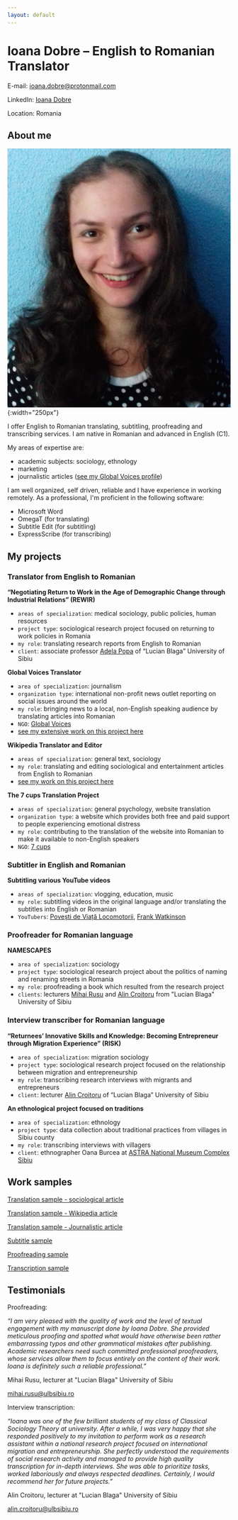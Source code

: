 ```yaml
---
layout: default
---
```


# Ioana Dobre – English to Romanian Translator

E-mail: [ioana.dobre@protonmail.com](mailto:ioana.dobre@protonmail.com)

LinkedIn: [Ioana Dobre](https://www.linkedin.com/in/ioana-dobre-803625226/)

Location: Romania



## About me

![portfolio picture](assets/portfolio_picture.png){:width="250px"}

I offer English to Romanian translating, subtitling, proofreading and transcribing services. I am native in Romanian and advanced in English (C1).

My areas of expertise are:
-  academic subjects: sociology, ethnology
-  marketing
-  journalistic articles ([see my Global Voices profile](https://ro.globalvoices.org/author/ioana-dobre))

I am well organized, self driven, reliable and I have experience in working remotely. As a professional, I'm proficient in the following software:
- Microsoft Word
- OmegaT (for translating)
- Subtitle Edit (for subtitling)
- ExpressScribe (for transcribing)


## My projects

### Translator from English to Romanian

**“Negotiating Return to Work in the Age of Demographic Change through Industrial Relations” (REWIR)**

- `areas of specialization`: medical sociology, public policies, human resources
- `project type`: sociological research project focused on returning to work policies in Romania
- `my role`: translating research reports from English to Romanian
- `client`: associate professor [Adela Popa](https://socioumane.ulbsibiu.ro/team/adela-elena-popa/) of “Lucian Blaga” University of Sibiu


**Global Voices Translator**

- `area of specialization`: journalism
- `organization type`: international non-profit news outlet reporting on social issues around the world
- `my role`: bringing news to a local, non-English speaking audience by translating articles into Romanian
- `NGO`: [Global Voices](https://globalvoices.org/)
- [see my extensive work on this project here](https://ro.globalvoices.org/author/ioana-dobre)

**Wikipedia Translator and Editor**

- `areas of specialization`: general text, sociology
- `my role`: translating and editing sociological and entertainment articles from English to Romanian
- [see my work on this project here](https://ro.wikipedia.org/wiki/Utilizator:Ioana2022)

**The 7 cups Translation Project**

- `areas of specialization`: general psychology, website translation
- `organization type`: a website which provides both free and paid support to people experiencing emotional distress
- `my role`: contributing to the translation of the website into Romanian to make it available to non-English speakers
- `NGO`: [7 cups](https://www.7cups.com/)

### Subtitler in English and Romanian

**Subtitling various YouTube videos**

- `areas of specialization`: vlogging, education, music
- `my role`: subtitling videos in the original language and/or translating the subtitles into English or Romanian
- `YouTubers`: [Povești de Viață Locomotorii](https://www.youtube.com/watch?v=cFgebPd9HGI), [Frank Watkinson](https://www.youtube.com/watch?v=bHsu3E-ecj0)

### Proofreader for Romanian language

**NAMESCAPES**

- `area of specialization`: sociology
- `project type`: sociological research project about the politics of naming and renaming streets in Romania
- `my role`: proofreading a book which resulted from the research project
- `clients`: lecturers [Mihai Rusu](https://socioumane.ulbsibiu.ro/team/mihai-stelian-rusu/) and [Alin Croitoru](https://socioumane.ulbsibiu.ro/team/alin-iosif-croitoru/) from "Lucian Blaga" University of Sibiu


### Interview transcriber for Romanian language

**“Returnees’ Innovative Skills and Knowledge: Becoming Entrepreneur through Migration Experience” (RISK)**

- `area of specialization`: migration sociology
- `project type`: sociological research project focused on the relationship between migration and entrepreneurship
- `my role`: transcribing research interviews with migrants and entrepreneurs
- `client`: lecturer [Alin Croitoru](https://socioumane.ulbsibiu.ro/team/alin-iosif-croitoru/) of “Lucian Blaga” University of Sibiu


**An ethnological project focused on traditions**

- `area of specialization`: ethnology
- `project type`: data collection about traditional practices from villages in Sibiu county
- `my role`: transcribing interviews with villagers
- `client`: ethnographer Oana Burcea at [ASTRA National Museum Complex Sibiu](https://muzeulastra.ro/en/about/)


## Work samples

[Translation sample - sociological article](https://drive.google.com/file/d/1yCATsczZvRjqFmUYJQQzPrvfHIqVKZW7/view)

[Translation sample - Wikipedia article](https://ro.wikipedia.org/wiki/Franchism_sociologic)

[Translation sample - Journalistic article](https://ro.globalvoices.org/2022/04/3660)

[Subtitle sample](https://www.youtube.com/watch?v=cFgebPd9HGI)

[Proofreading sample](https://drive.google.com/file/d/1FdI_K_KJ2Lf0jkew86t7JBut5M3hthsK/view)

[Transcription sample](https://drive.google.com/file/d/1xCmn5TnKkYOtQC1ieCqjsYVwWXJoDWzM/view)



## Testimonials

Proofreading:

*“I am very pleased with the quality of work and the level of textual engagement with my manuscript done by Ioana Dobre. She provided meticulous proofing and spotted what would have otherwise been rather embarrassing typos and other grammatical mistakes after publishing. Academic researchers need such committed professional proofreaders, whose services allow them to focus entirely on the content of their work. Ioana is definitely such a reliable professional.”*

Mihai Rusu, lecturer at "Lucian Blaga" University of Sibiu

[mihai.rusu@ulbsibiu.ro](mailto:mihai.rusu@ulbsibiu.ro)

Interview transcription:

*“Ioana was one of the few brilliant students of my class of Classical Sociology Theory at university. After a while, I was very happy that she responded positively to my invitation to perform work as a research assistant within a national research project focused on international migration and entrepreneurship. She perfectly understood the requirements of social research activity and managed to provide high quality transcription for in-depth interviews. She was able to prioritize tasks, worked laboriously and always respected deadlines. Certainly, I would recommend her for future projects.”*

Alin Croitoru, lecturer at "Lucian Blaga" University of Sibiu

[alin.croitoru@ulbsibiu.ro](mailto:alin.croitoru@ulbsibiu.ro)



